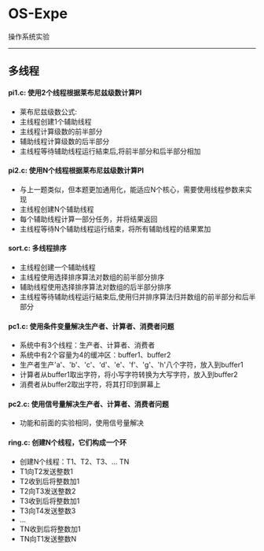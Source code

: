 # OS-Expe
操作系统实验

---

## 多线程

#### pi1.c: 使用2个线程根据莱布尼兹级数计算PI

- 莱布尼兹级数公式:  
- 主线程创建1个辅助线程
- 主线程计算级数的前半部分
- 辅助线程计算级数的后半部分
- 主线程等待辅助线程运行結束后,将前半部分和后半部分相加

#### pi2.c: 使用N个线程根据莱布尼兹级数计算PI

- 与上一题类似，但本题更加通用化，能适应N个核心，需要使用线程参数来实现
- 主线程创建N个辅助线程
- 每个辅助线程计算一部分任务，并将结果返回
- 主线程等待N个辅助线程运行结束，将所有辅助线程的结果累加

#### sort.c: 多线程排序

- 主线程创建一个辅助线程
- 主线程使用选择排序算法对数组的前半部分排序
- 辅助线程使用选择排序算法对数组的后半部分排序
- 主线程等待辅助线程运行結束后,使用归并排序算法归并数组的前半部分和后半部分

#### pc1.c: 使用条件变量解决生产者、计算者、消费者问题

- 系统中有3个线程：生产者、计算者、消费者
- 系统中有2个容量为4的缓冲区：buffer1、buffer2
- 生产者生产'a'、'b'、'c'、‘d'、'e'、'f'、'g'、'h'八个字符，放入到buffer1
- 计算者从buffer1取出字符，将小写字符转换为大写字符，放入到buffer2
- 消费者从buffer2取出字符，将其打印到屏幕上

#### pc2.c: 使用信号量解决生产者、计算者、消费者问题

- 功能和前面的实验相同，使用信号量解决

#### ring.c: 创建N个线程，它们构成一个环

- 创建N个线程：T1、T2、T3、… TN
- T1向T2发送整数1
- T2收到后将整数加1
- T2向T3发送整数2
- T3收到后将整数加1
- T3向T4发送整数3
- …
- TN收到后将整数加1
- TN向T1发送整数N